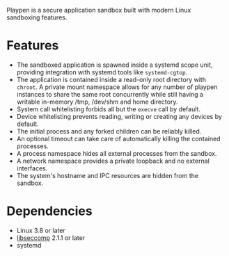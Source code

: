 Playpen is a secure application sandbox built with modern Linux sandboxing features.

# Features

* The sandboxed application is spawned inside a systemd scope unit, providing
  integration with systemd tools like `systemd-cgtop`.
* The application is contained inside a read-only root directory with `chroot`.
  A private mount namespace allows for any number of playpen instances to share the
  same root concurrently while still having a writable in-memory /tmp, /dev/shm
  and home directory.
* System call whitelisting forbids all but the `execve` call by default.
* Device whitelisting prevents reading, writing or creating any devices by default.
* The initial process and any forked children can be reliably killed.
* An optional timeout can take care of automatically killing the contained processes.
* A process namespace hides all external processes from the sandbox.
* A network namespace provides a private loopback and no external interfaces.
* The system's hostname and IPC resources are hidden from the sandbox.

# Dependencies

* Linux 3.8 or later
* [libseccomp](http://sourceforge.net/projects/libseccomp/) 2.1.1 or later
* systemd
